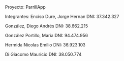 Proyecto: ParrillApp

Integrantes:
Enciso Dure, Jorge Hernan      	DNI: 37.342.327

González, Diego Andrés		DNI: 38.662.215

González Portillo, Maria		DNI: 94.474.956

Hermida Nicolas Emilio 		DNI: 36.923.103

Di Giacomo Mauricio		DNI: 38.050.774
